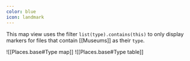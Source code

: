 ```yaml
---
color: blue
icon: landmark
---
```

This map view uses the filter `list(type).contains(this)` to only display markers for files that contain [[Museums]] as their `type`.

![[Places.base#Type map]]
![[Places.base#Type table]]